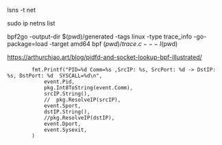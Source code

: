 lsns -t net


sudo ip netns list


bpf2go -output-dir $(pwd)/generated -tags linux -type trace_info -go-package=load -target amd64 bpf $(pwd)/trace.c -- -I$(pwd)


https://arthurchiao.art/blog/pidfd-and-socket-lookup-bpf-illustrated/


			fmt.Printf("PID=%d Comm=%s ,SrcIP: %s, SrcPort: %d -> DstIP: %s, DstPort: %d  SYSCALL=%d\n",
				event.Pid,
				pkg.Int8ToString(event.Comm),
				srcIP.String(),
				//	pkg.ResolveIP(srcIP),
				event.Sport,
				dstIP.String(),
				//pkg.ResolveIP(dstIP),
				event.Dport,
				event.Sysexit,
			)




